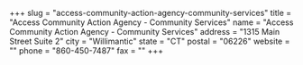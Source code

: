 +++
slug = "access-community-action-agency-community-services"
title = "Access Community Action Agency - Community Services"
name = "Access Community Action Agency - Community Services"
address = "1315 Main Street Suite 2"
city = "Willimantic"
state = "CT"
postal = "06226"
website = ""
phone = "860-450-7487"
fax = ""
+++
